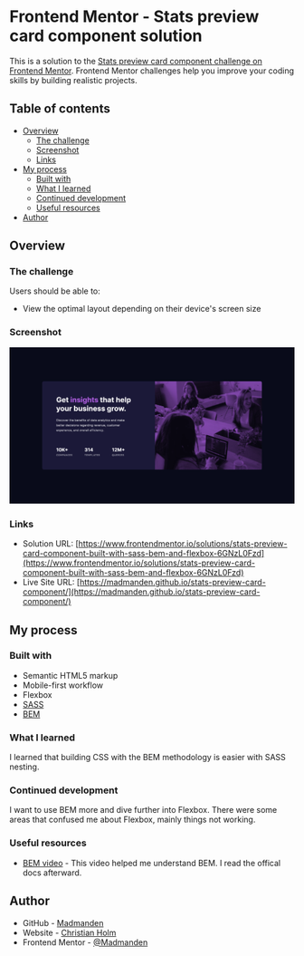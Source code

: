 # Frontend Mentor - Stats preview card component solution

This is a solution to the [Stats preview card component challenge on Frontend Mentor](https://www.frontendmentor.io/challenges/stats-preview-card-component-8JqbgoU62). Frontend Mentor challenges help you improve your coding skills by building realistic projects. 

## Table of contents

- [Overview](#overview)
  - [The challenge](#the-challenge)
  - [Screenshot](#screenshot)
  - [Links](#links)
- [My process](#my-process)
  - [Built with](#built-with)
  - [What I learned](#what-i-learned)
  - [Continued development](#continued-development)
  - [Useful resources](#useful-resources)
- [Author](#author)

## Overview

### The challenge

Users should be able to:

- View the optimal layout depending on their device's screen size

### Screenshot

![](./screenshot.png)


### Links

- Solution URL: [https://www.frontendmentor.io/solutions/stats-preview-card-component-built-with-sass-bem-and-flexbox-6GNzL0Fzd](https://www.frontendmentor.io/solutions/stats-preview-card-component-built-with-sass-bem-and-flexbox-6GNzL0Fzd)
- Live Site URL: [https://madmanden.github.io/stats-preview-card-component/](https://madmanden.github.io/stats-preview-card-component/)

## My process

### Built with

- Semantic HTML5 markup
- Mobile-first workflow
- Flexbox
- [SASS](https://sass-lang.com/)
- [BEM](https://en.bem.info/methodology/)

### What I learned

I learned that building CSS with the BEM methodology is easier with SASS nesting.


### Continued development

I want to use BEM more and dive further into Flexbox. There were some areas that confused me about Flexbox, mainly things not working.

### Useful resources

- [BEM video](https://www.youtube.com/watch?v=aKenj9ZQwJg) - This video helped me understand BEM. I read the offical docs afterward.

## Author

- GitHub - [Madmanden](https://github.com/Madmanden)
- Website - [Christian Holm](https://www.christianholm.dev)
- Frontend Mentor - [@Madmanden](https://www.frontendmentor.io/profile/Madmanden)